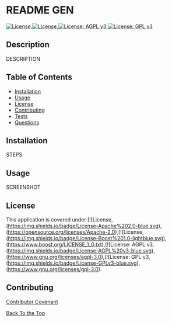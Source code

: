 # README GEN
[![License](https://img.shields.io/badge/License-Apache%202.0-blue.svg)](https://opensource.org/licenses/Apache-2.0),[![License](https://img.shields.io/badge/License-Boost%201.0-lightblue.svg)](https://www.boost.org/LICENSE_1_0.txt),[![License: AGPL v3](https://img.shields.io/badge/License-AGPL%20v3-blue.svg)](https://www.gnu.org/licenses/agpl-3.0),[![License: GPL v3](https://img.shields.io/badge/License-GPLv3-blue.svg)](https://www.gnu.org/licenses/gpl-3.0)
## Description
DESCRIPTION

## Table of Contents
* [Installation](#installation)
* [Usage](#usage)
* [License](#license)
* [Contributing](#contributing)
* [Tests](#tests)
* [Questions](#questions)
    

## Installation
STEPS

## Usage
SCREENSHOT

## License
This application is covered under [![License,(https://img.shields.io/badge/License-Apache%202.0-blue.svg),(https://opensource.org/licenses/Apache-2.0),[![License,(https://img.shields.io/badge/License-Boost%201.0-lightblue.svg),(https://www.boost.org/LICENSE_1_0.txt),[![License: AGPL v3,(https://img.shields.io/badge/License-AGPL%20v3-blue.svg),(https://www.gnu.org/licenses/agpl-3.0),[![License: GPL v3,(https://img.shields.io/badge/License-GPLv3-blue.svg),(https://www.gnu.org/licenses/gpl-3.0).

## Contributing
[Contributor Covenant](https://www.contributor-covenant.org/)
    






[Back To the Top](#description)
  